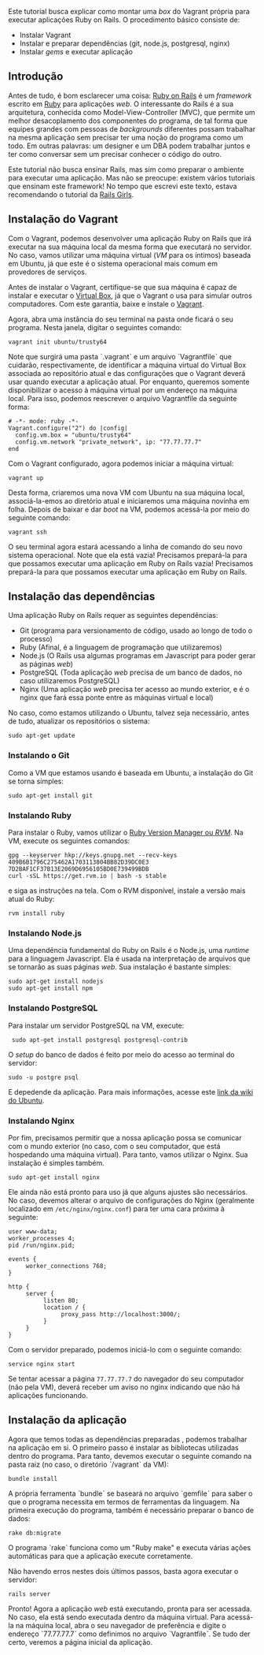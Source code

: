 Este tutorial busca explicar como montar uma _box_ do Vagrant própria para executar aplicações Ruby on Rails. O procedimento básico consiste de:

- Instalar Vagrant
- Instalar e preparar dependências (git, node.js, postgresql, nginx)
- Instalar _gems_ e executar aplicação

## Introdução ##

Antes de tudo, é bom esclarecer uma coisa: [Ruby on Rails](http://rubyonrails.org/) é um _framework_ escrito em [Ruby](https://www.ruby-lang.org/en/) para aplicações _web_. O interessante do Rails é a sua arquitetura, conhecida como Model-View-Controller (MVC), que permite um melhor desacoplamento dos componentes do programa, de tal forma que equipes grandes com pessoas de _backgrounds_ diferentes possam trabalhar na mesma aplicação sem precisar ter uma noção do programa como um todo. Em outras palavras: um designer e um DBA podem trabalhar juntos e ter como conversar sem um precisar conhecer o código do outro.

Este tutorial não busca ensinar Rails, mas sim como preparar o ambiente para executar uma aplicação. Mas não se preocupe: existem vários tutoriais que ensinam este framework! No tempo que escrevi este texto, estava recomendando o tutorial da [Rails Girls](http://railsgirls.com/).

## Instalação do Vagrant ##

Com o Vagrant, podemos desenvolver uma aplicação Ruby on Rails que irá executar na sua máquina local da mesma forma que executará no servidor. No caso, vamos utilizar uma máquina virtual (_VM_ para os íntimos) baseada em Ubuntu, já que
este é o sistema operacional mais comum em provedores de serviços.

Antes de instalar o Vagrant, certifique-se que sua máquina é capaz de instalar e executar o [Virtual Box](https://www.virtualbox.org), já que o Vagrant o usa para simular outros computadores. Com este garantia, baixe e instale o [Vagrant](https://www.vagrantup.com/).

Agora, abra uma instância do seu terminal na pasta onde ficará o seu programa. Nesta janela, digitar o seguintes comando:

    vagrant init ubuntu/trusty64

Note que surgirá uma pasta ˋ.vagrantˋ e um arquivo ˋVagrantfileˋ que cuidarão, respectivamente, de identificar a máquina virtual do Virtual Box associada ao repositório atual e das configurações que o Vagrant deverá usar quando executar a aplicação atual. Por enquanto, queremos somente disponibilizar o acesso à máquina virtual por um endereço na máquina local. Para isso, podemos reescrever o arquivo Vagrantfile da seguinte forma:

    # -*- mode: ruby -*-
    Vagrant.configure("2") do |config|
      config.vm.box = "ubuntu/trusty64"
      config.vm.network "private_network", ip: "77.77.77.7"
    end

Com o Vagrant configurado, agora podemos iniciar a máquina virtual:

    vagrant up

Desta forma, criaremos uma nova VM com Ubuntu na sua máquina local, associá-la-emos ao diretório atual e iniciaremos uma máquina novinha em folha. Depois de baixar e dar _boot_ na VM, podemos acessá-la por meio do seguinte comando:

    vagrant ssh

O seu terminal agora estará acessando a linha de comando do seu novo sistema operacional. Note que ela está vazia! Precisamos prepará-la para que possamos executar uma aplicação em Ruby on Rails vazia! Precisamos prepará-la para que possamos executar uma aplicação em Ruby on Rails.

## Instalação das dependências ##

Uma aplicação Ruby on Rails requer as seguintes dependências:

- Git (programa para versionamento de código, usado ao longo de todo o processo)
- Ruby (Afinal, é a linguagem de programação que utilizaremos)
- Node.js (O Rails usa algumas programas em Javascript para poder gerar as páginas _web_)
- PostgreSQL (Toda aplicação _web_ precisa de um banco de dados, no caso utilizaremos PostgreSQL)
- Nginx (Uma aplicação _web_ precisa ter acesso ao mundo exterior, e é o nginx que fará essa ponte entre as máquinas virtual e local)

No caso, como estamos utilizando o Ubuntu, talvez seja necessário, antes de tudo, atualizar os repositórios o sistema:

    sudo apt-get update

### Instalando o Git

Como a VM que estamos usando é baseada em Ubuntu, a instalação do Git se torna simples:

    sudo apt-get install git

### Instalando Ruby

Para instalar o Ruby, vamos utilizar o [Ruby Version Manager ou _RVM_](https://rvm.io/). Na VM, execute os seguintes comandos:

    gpg --keyserver hkp://keys.gnupg.net --recv-keys 409B6B1796C275462A1703113804BB82D39DC0E3 7D2BAF1CF37B13E2069D6956105BD0E739499BDB
    curl -sSL https://get.rvm.io | bash -s stable

e siga as instruções na tela. Com o RVM disponível, instale a versão mais atual do Ruby:

    rvm install ruby



### Instalando Node.js

Uma dependência fundamental do Ruby on Rails é o Node.js, uma _runtime_ para a linguagem Javascript. Ela é usada na interpretação de arquivos que se tornarão as suas páginas _web_. Sua instalação é bastante simples:

    sudo apt-get install nodejs
    sudo apt-get install npm

### Instalando PostgreSQL

Para instalar um servidor PostgreSQL na VM, execute:

     sudo apt-get install postgresql postgresql-contrib

O _setup_ do banco de dados é feito por meio do acesso ao terminal do servidor:

    sudo -u postgre psql

E depedende da aplicação. Para mais informações, acesse este [link da wiki do Ubuntu](https://help.ubuntu.com/community/PostgreSQL).

### Instalando Nginx

Por fim, precisamos permitir que a nossa aplicação possa se comunicar com o mundo exterior (no caso, com o seu computador, que está hospedando uma máquina virtual). Para tanto, vamos utilizar o Nginx. Sua instalação é simples também.

    sudo apt-get install nginx

Ele ainda não está pronto para uso já que alguns ajustes são necessários. No caso, devemos alterar o arquivo de configurações do Nginx (geralmente localizado em `/etc/nginx/nginx.conf`) para ter uma cara próxima à seguinte:

    user www-data;
    worker_processes 4;
    pid /run/nginx.pid;

    events {
         worker_connections 768;
    }

    http {
         server {
              listen 80;
              location / {
                   proxy_pass http://localhost:3000/;
              }
         }
    }

Com o servidor preparado, podemos iniciá-lo com o seguinte comando:

    service nginx start

Se tentar acessar a página `77.77.77.7` do navegador do seu computador (não pela VM), deverá receber um aviso no nginx indicando que não há aplicações funcionando.

## Instalação da aplicação ##

Agora que temos todas as dependências preparadas , podemos trabalhar na aplicação em si.  O primeiro passo é instalar as bibliotecas utilizadas dentro do programa. Para tanto, devemos executar o seguinte comando na pasta raiz (no caso, o diretório ˋ/vagrantˋ da VM):

    bundle install

A própria ferramenta ˋbundleˋ se baseará no arquivo ˋgemfileˋ para saber o que o programa necessita em termos de ferramentas da linguagem. Na primeira execução do programa, também é necessário preparar o banco de dados:

    rake db:migrate

O programa ˋrakeˋ funciona como um "Ruby make" e executa várias ações automáticas para que a aplicação execute corretamente.

Não havendo erros nestes dois últimos passos, basta agora executar o servidor:

    rails server

Pronto! Agora a aplicação _web_ está executando, pronta para ser acessada. No caso, ela está sendo executada dentro da máquina virtual. Para acessá-la na máquina local, abra o seu navegador de preferência e digite o endereço ˋ77.77.77.7ˋ como definimos no arquivo ˋVagrantfileˋ. Se tudo der certo, veremos a página inicial da aplicação.
